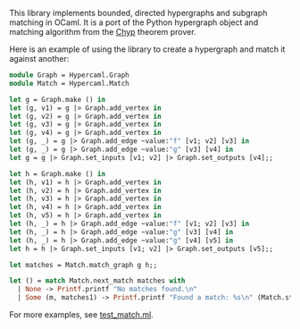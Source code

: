 This library implements bounded, directed hypergraphs and subgraph matching in OCaml. It is a port of the Python hypergraph object and matching algorithm from the [Chyp](https://github.com/akissinger/chyp) theorem prover.

Here is an example of using the library to create a hypergraph and match it against another:

```ocaml
module Graph = Hypercaml.Graph
module Match = Hypercaml.Match

let g = Graph.make () in
let (g, v1) = g |> Graph.add_vertex in
let (g, v2) = g |> Graph.add_vertex in
let (g, v3) = g |> Graph.add_vertex in
let (g, v4) = g |> Graph.add_vertex in
let (g, _) = g |> Graph.add_edge ~value:"f" [v1; v2] [v3] in
let (g, _) = g |> Graph.add_edge ~value:"g" [v3] [v4] in
let g = g |> Graph.set_inputs [v1; v2] |> Graph.set_outputs [v4];;

let h = Graph.make () in
let (h, v1) = h |> Graph.add_vertex in
let (h, v2) = h |> Graph.add_vertex in
let (h, v3) = h |> Graph.add_vertex in
let (h, v4) = h |> Graph.add_vertex in
let (h, v5) = h |> Graph.add_vertex in
let (h, _) = h |> Graph.add_edge ~value:"f" [v1; v2] [v3] in
let (h, _) = h |> Graph.add_edge ~value:"g" [v3] [v4] in
let (h, _) = h |> Graph.add_edge ~value:"g" [v4] [v5] in
let h = h |> Graph.set_inputs [v1; v2] |> Graph.set_outputs [v5];;

let matches = Match.match_graph g h;;

let () = match Match.next_match matches with
  | None -> Printf.printf "No matches found.\n"
  | Some (m, matches1) -> Printf.printf "Found a match: %s\n" (Match.string_of_match m);;
```

For more examples, see [test_match.ml](test/test_match.ml).